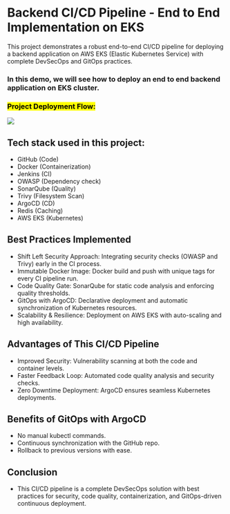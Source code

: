 # Backend CI/CD Pipeline - End to End Implementation on EKS

This project demonstrates a robust end-to-end CI/CD pipeline for deploying a backend application on AWS EKS (Elastic Kubernetes Service) with complete DevSecOps and GitOps practices.

### In this demo, we will see how to deploy an end to end backend application on EKS cluster.

### <mark>Project Deployment Flow:</mark>

<img src="https://github.com/ronaks9065/devsecops-pipeline/blob/master/automations/DevSecOps%2BGitOps.gif" />

## Tech stack used in this project:
- GitHub (Code)
- Docker (Containerization)
- Jenkins (CI)
- OWASP (Dependency check)
- SonarQube (Quality)
- Trivy (Filesystem Scan)
- ArgoCD (CD)
- Redis (Caching)
- AWS EKS (Kubernetes)

## Best Practices Implemented
- Shift Left Security Approach: Integrating security checks (OWASP and Trivy) early in the CI process.
- Immutable Docker Image: Docker build and push with unique tags for every CI pipeline run.
- Code Quality Gate: SonarQube for static code analysis and enforcing quality thresholds.
- GitOps with ArgoCD: Declarative deployment and automatic synchronization of Kubernetes resources.
- Scalability & Resilience: Deployment on AWS EKS with auto-scaling and high availability.

## Advantages of This CI/CD Pipeline
- Improved Security: Vulnerability scanning at both the code and container levels.
- Faster Feedback Loop: Automated code quality analysis and security checks.
- Zero Downtime Deployment: ArgoCD ensures seamless Kubernetes deployments.

## Benefits of GitOps with ArgoCD
- No manual kubectl commands.
- Continuous synchronization with the GitHub repo.
- Rollback to previous versions with ease.

## Conclusion
- This CI/CD pipeline is a complete DevSecOps solution with best practices for security, code quality, containerization, and GitOps-driven continuous deployment.

